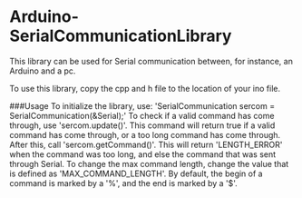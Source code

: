 # Arduino-SerialCommunicationLibrary
This library can be used for Serial communication between, for instance, an Arduino and a pc.

To use this library, copy the cpp and h file to the location of your ino file.

###Usage
To initialize the library, use: 'SerialCommunication sercom = SerialCommunication(&Serial);'
To check if a valid command has come through, use 'sercom.update()'.
This command will return true if a valid command has come through, or a too long command has come through.
After this, call 'sercom.getCommand()'. 
This will return 'LENGTH_ERROR' when the command was too long, and else the command that was sent through Serial.
To change the max command length, change the value that is defined as 'MAX_COMMAND_LENGTH'.
By default, the begin of a command is marked by a '%', and the end is marked by a '$'.